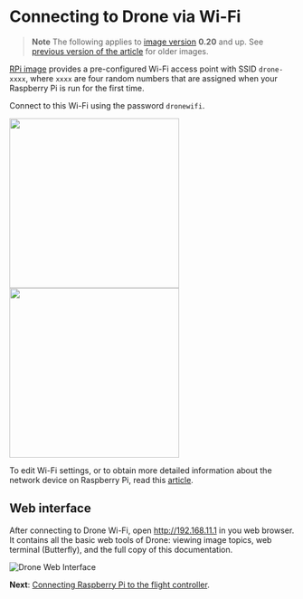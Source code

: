 Connecting to Drone via Wi-Fi
===

> **Note** The following applies to [image version](image.md) **0.20** and up. See [previous version of the article](https://github.com/CopterExpress/drone/blob/v0.19/docs/en/wifi.md) for older images.

[RPi image](image.md) provides a pre-configured Wi-Fi access point with SSID `drone-xxxx`, where `xxxx` are four random numbers that are assigned when your Raspberry Pi is run for the first time.

Connect to this Wi-Fi using the password `dronewifi`.

<div class="image-group">
    <img src="../assets/wifi-ssid.png" width=300 class="zoom">
    <img src="../assets/wifi-pass.png" width=300 class="zoom">
</div>

To edit Wi-Fi settings, or to obtain more detailed information about the network device on Raspberry Pi, read this [article](network.md).

## Web interface

After connecting to Drone Wi-Fi, open http://192.168.11.1 in you web browser. It contains all the basic web tools of Drone: viewing image topics, web terminal (Butterfly), and the full copy of this documentation.

<img src="../assets/web.png" alt="Drone Web Interface" class="zoom">

**Next**: [Connecting Raspberry Pi to the flight controller](connection.md).
